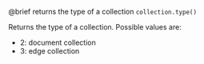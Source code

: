 

@brief returns the type of a collection
`collection.type()`

Returns the type of a collection. Possible values are:
- 2: document collection
- 3: edge collection


